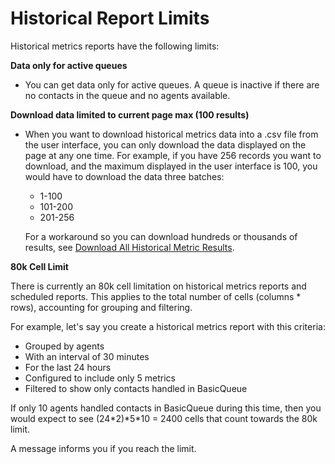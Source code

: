# Historical Report Limits<a name="historical-reporting-limits"></a>

Historical metrics reports have the following limits:

**Data only for active queues**
+ You can get data only for active queues\. A queue is inactive if there are no contacts in the queue and no agents available\.

**Download data limited to current page max \(100 results\)**
+ When you want to download historical metrics data into a \.csv file from the user interface, you can only download the data displayed on the page at any one time\. For example, if you have 256 records you want to download, and the maximum displayed in the user interface is 100, you would have to download the data three batches:
  + 1\-100
  + 101\-200
  + 201\-256

  For a workaround so you can download hundreds or thousands of results, see [Download All Historical Metric Results](download-historical-metrics-report.md#download-all-historical-metrics)\.

**80k Cell Limit**

There is currently an 80k cell limitation on historical metrics reports and scheduled reports\. This applies to the total number of cells \(columns \* rows\), accounting for grouping and filtering\. 

For example, let's say you create a historical metrics report with this criteria: 
+ Grouped by agents
+ With an interval of 30 minutes
+ For the last 24 hours
+ Configured to include only 5 metrics
+ Filtered to show only contacts handled in BasicQueue

If only 10 agents handled contacts in BasicQueue during this time, then you would expect to see \(24\*2\)\*5\*10 = 2400 cells that count towards the 80k limit\.

A message informs you if you reach the limit\. 
